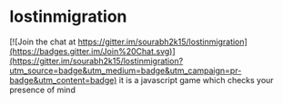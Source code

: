 # lostinmigration

[![Join the chat at https://gitter.im/sourabh2k15/lostinmigration](https://badges.gitter.im/Join%20Chat.svg)](https://gitter.im/sourabh2k15/lostinmigration?utm_source=badge&utm_medium=badge&utm_campaign=pr-badge&utm_content=badge)
it is a javascript game which checks your presence of mind
